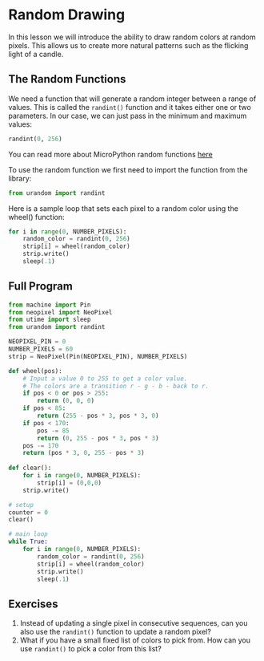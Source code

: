 # Random Drawing

In this lesson we will introduce the ability to draw random colors at random pixels.  This allows us to create more natural patterns such as the flicking light of a candle.

## The Random Functions

We need a function that will generate a random integer between a range of values. This is called the ```randint()``` function and it takes either one or two parameters.  In our case, we can just pass in the minimum and maximum values:

```python
randint(0, 256)
```

You can read more about MicroPython random functions [here](https://docs.micropython.org/en/latest/library/random.html)

To use the random function we first need to import the function from the library:

```python
from urandom import randint
```

Here is a sample loop that sets each pixel to a random color using the wheel() function:

```python
for i in range(0, NUMBER_PIXELS):
    random_color = randint(0, 256)
    strip[i] = wheel(random_color)
    strip.write()
    sleep(.1)
```

## Full Program

```python
from machine import Pin
from neopixel import NeoPixel
from utime import sleep
from urandom import randint

NEOPIXEL_PIN = 0
NUMBER_PIXELS = 60
strip = NeoPixel(Pin(NEOPIXEL_PIN), NUMBER_PIXELS)

def wheel(pos):
    # Input a value 0 to 255 to get a color value.
    # The colors are a transition r - g - b - back to r.
    if pos < 0 or pos > 255:
        return (0, 0, 0)
    if pos < 85:
        return (255 - pos * 3, pos * 3, 0)
    if pos < 170:
        pos -= 85
        return (0, 255 - pos * 3, pos * 3)
    pos -= 170
    return (pos * 3, 0, 255 - pos * 3)
    
def clear():
    for i in range(0, NUMBER_PIXELS):
        strip[i] = (0,0,0)
    strip.write()

# setup
counter = 0
clear()

# main loop
while True:
    for i in range(0, NUMBER_PIXELS):
        random_color = randint(0, 256)
        strip[i] = wheel(random_color)
        strip.write()
        sleep(.1)
```

## Exercises

1. Instead of updating a single pixel in consecutive sequences, can you also use the
```randint()``` function to update a random pixel?
2. What if you have a small fixed list of colors to pick from.  How can you use ```randint()``` to pick a color from this list?
